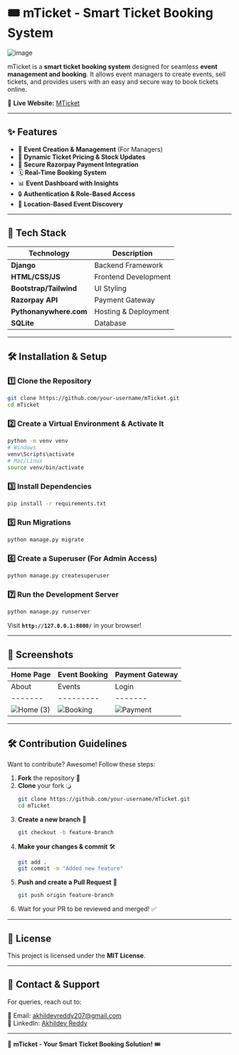 # 🎟️ mTicket - Smart Ticket Booking System

![image](https://github.com/user-attachments/assets/dc755e0a-b142-461e-8576-cd1002f9396c)




mTicket is a **smart ticket booking system** designed for seamless **event management and booking**. It allows event managers to create events, sell tickets, and provides users with an easy and secure way to book tickets online.  

🔗 **Live Website:** [MTicket](https://mticket.pythonanywhere.com)  

---

## ✨ Features

- 🎫 **Event Creation & Management** (For Managers)
- 🌂 **Dynamic Ticket Pricing & Stock Updates**
- 🛒 **Secure Razorpay Payment Integration**
- 🗓️ **Real-Time Booking System**
- 📊 **Event Dashboard with Insights**
- 🔒 **Authentication & Role-Based Access**
- 📍 **Location-Based Event Discovery**

---

## 🚀 Tech Stack

| Technology  | Description |
|-------------|------------|
| **Django**  | Backend Framework |
| **HTML/CSS/JS** | Frontend Development |
| **Bootstrap/Tailwind** | UI Styling |
| **Razorpay API** | Payment Gateway |
| **Pythonanywhere.com** | Hosting & Deployment |
| **SQLite** | Database |

---

## 🛠️ Installation & Setup

### 1️⃣ Clone the Repository
```bash
git clone https://github.com/your-username/mTicket.git
cd mTicket
```

### 2️⃣ Create a Virtual Environment & Activate It
```bash
python -m venv venv
# Windows
venv\Scripts\activate
# Mac/Linux
source venv/bin/activate
```

### 3️⃣ Install Dependencies
```bash
pip install -r requirements.txt
```

### 5️⃣ Run Migrations
```bash
python manage.py migrate
```

### 6️⃣ Create a Superuser (For Admin Access)
```bash
python manage.py createsuperuser
```

### 7️⃣ Run the Development Server
```bash
python manage.py runserver
```
Visit **`http://127.0.0.1:8000/`** in your browser!

---

## 📸 Screenshots  

| Home Page | Event Booking | Payment Gateway |
|-----------|--------------|-----------------| 
| About | Events | Login | Register |
|-------|---------|-------|----------|
| ![Home (3)](https://github.com/user-attachments/assets/77e9f4b7-7b11-4a90-af59-c7f010881849)| ![Booking](https://github.com/user-attachments/assets/207a3f42-590e-44b8-9584-9e49902d5aa7)| ![Payment](https://github.com/user-attachments/assets/04e3b254-9b1a-484d-a469-c7b103c5b923)| ![About](https://github.com/user-attachments/assets/453f85d0-5738-4946-a9a2-247f4dcbaa85)| ![Events](https://github.com/user-attachments/assets/2654b515-e798-4169-8f62-64d0207202a1)| ![Login](https://github.com/user-attachments/assets/0cb12467-2915-4419-b9bb-6c300dda146c)| ![Register](https://github.com/user-attachments/assets/355ce1b8-2d86-4b63-a5db-0659565e7e41)|





---

## 🛠️ Contribution Guidelines  

Want to contribute? Awesome! Follow these steps:

1. **Fork** the repository 🍴
2. **Clone** your fork 🔾  
   ```bash
   git clone https://github.com/your-username/mTicket.git
   cd mTicket
   ```
3. **Create a new branch** 🔀  
   ```bash
   git checkout -b feature-branch
   ```
4. **Make your changes & commit** 🛠️  
   ```bash
   git add .
   git commit -m "Added new feature"
   ```
5. **Push and create a Pull Request** 🚀  
   ```bash
   git push origin feature-branch
   ```
6. Wait for your PR to be reviewed and merged! ✅  

---

## 📄 License

This project is licensed under the **MIT License**.

---

## 📢 Contact & Support

For queries, reach out to:

📧 Email: [akhildevreddy207@gmail.com](mailto:akhildevreddy207@gmail.com)  
💼 LinkedIn: [Akhildev Reddy](www.linkedin.com/in/akhildevreddy)  

---

🚀 **mTicket - Your Smart Ticket Booking Solution!** 🎟️  

